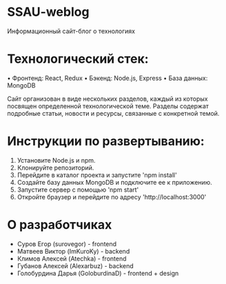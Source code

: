 # SSAU-weblog
Информационный сайт-блог о технологиях

# Технологический стек:

• Фронтенд: React, Redux
• Бэкенд: Node.js, Express
• База данных: MongoDB

Сайт организован в виде нескольких разделов, каждый из которых посвящен определенной технологической теме. Разделы содержат подробные статьи, новости и ресурсы, связанные с конкретной темой.

# Инструкции по развертыванию:

1. Установите Node.js и npm.
2. Клонируйте репозиторий.
3. Перейдите в каталог проекта и запустите 'npm install'
4. Создайте базу данных MongoDB и подключите ее к приложению.
5. Запустите сервер с помощью 'npm start'
6. Откройте браузер и перейдите по адресу 'http://localhost:3000'

# О разработчиках
- Суров Егор (surovegor) - frontend
- Матвеев Виктор (ImKuroKy) - backend
- Климов Алексей (Atechka) - frontend
- Губанов Алексей (Alexarbuz) - backend
- Голобурдина Дарья (GoloburdinaD) - frontend + design
